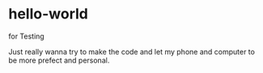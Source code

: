 # hello-world
for Testing

Just really wanna try to make the code and let my phone and computer to be more prefect and personal.
